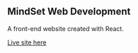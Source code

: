 ## MindSet Web Development

A front-end website created with React.

[Live site here](https://nkc27.github.io/mindset_digital_agency/)
